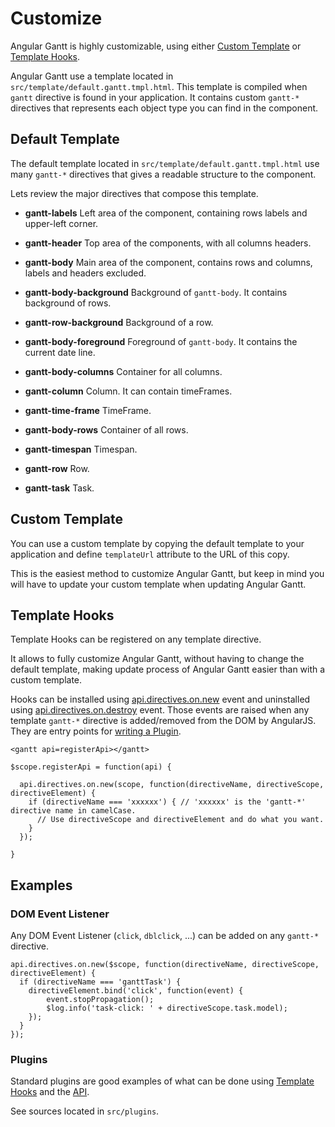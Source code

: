 # Customize

Angular Gantt is highly customizable, using either [Custom Template](#custom-template) or [Template Hooks](#template-hooks).

Angular Gantt use a template located in `src/template/default.gantt.tmpl.html`. This template is
compiled when `gantt` directive is found in your application. It contains custom `gantt-*` directives that represents
each object type you can find in the component.

## Default Template

The default template located in `src/template/default.gantt.tmpl.html` use many `gantt-*` directives that
gives a readable structure to the component. 

Lets review the major directives that compose this template.

- **gantt-labels** Left area of the component, containing rows labels and upper-left corner.

- **gantt-header** Top area of the components, with all columns headers.

- **gantt-body** Main area of the component, contains rows and columns, labels and headers excluded.

- **gantt-body-background** Background of `gantt-body`. It contains background of rows.

- **gantt-row-background** Background of a row.

- **gantt-body-foreground** Foreground of `gantt-body`. It contains the current date line.

- **gantt-body-columns** Container for all columns.

- **gantt-column** Column. It can contain timeFrames.

- **gantt-time-frame** TimeFrame.

- **gantt-body-rows** Container of all rows.

- **gantt-timespan** Timespan.

- **gantt-row** Row.

- **gantt-task** Task.

## Custom Template

You can use a custom template by copying the default template to your application and define `templateUrl`
attribute to the URL of this copy.

This is the easiest method to customize Angular Gantt, but keep in mind you will have to update your custom template
when updating Angular Gantt.

## Template Hooks

Template Hooks can be registered on any template directive.

It allows to fully customize Angular Gantt, without having to change the default template, making update process of
Angular Gantt easier than with a custom template.

Hooks can be installed using [api.directives.on.new](api.md#directives) event and uninstalled
using [api.directives.on.destroy](api.md#directives) event. Those events are raised when any template `gantt-*`
directive is added/removed from the DOM by AngularJS. They are entry points for [writing a Plugin](write_plugin.md).

    <gantt api=registerApi></gantt>

<!-- -->

    $scope.registerApi = function(api) {
    
      api.directives.on.new(scope, function(directiveName, directiveScope, directiveElement) {
        if (directiveName === 'xxxxxx') { // 'xxxxxx' is the 'gantt-*' directive name in camelCase.
          // Use directiveScope and directiveElement and do what you want.
        }
      });
      
    }

## Examples

### DOM Event Listener

Any DOM Event Listener (`click`, `dblclick`, ...) can be added on any `gantt-*` directive.

    api.directives.on.new($scope, function(directiveName, directiveScope, directiveElement) {
      if (directiveName === 'ganttTask') {
        directiveElement.bind('click', function(event) {
            event.stopPropagation();
            $log.info('task-click: ' + directiveScope.task.model);
        });
      }
    });

### Plugins

Standard plugins are good examples of what can be done using [Template Hooks](#template-hooks) and the [API](api.md). 

See sources located in `src/plugins`.
